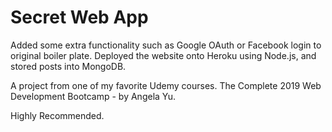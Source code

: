 # Secret Web App
Added some extra functionality such as Google OAuth or Facebook login to original boiler plate.
Deployed the website onto Heroku using Node.js, and stored posts into MongoDB.

A project from one of my favorite Udemy courses. The Complete 2019 Web Development Bootcamp - by Angela Yu.

Highly Recommended.
